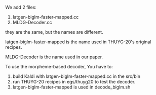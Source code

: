 We add 2 files:
1. latgen-biglm-faster-mapped.cc
2. MLDG-Decoder.cc

they are the same, but the names are different.

latgen-biglm-faster-mapped is the name used in THUYG-20's original recipes.

MLDG-Decoder is the name used in our paper.

To use the morpheme-based decoder, You have to:
1) build Kaldi with latgen-biglm-faster-mapped.cc in the src/bin
2) run THUYG-20 recipes in egs/thuyg20 to test the decoder.
3) latgen-biglm-faster-mapped is used in decode_biglm.sh

